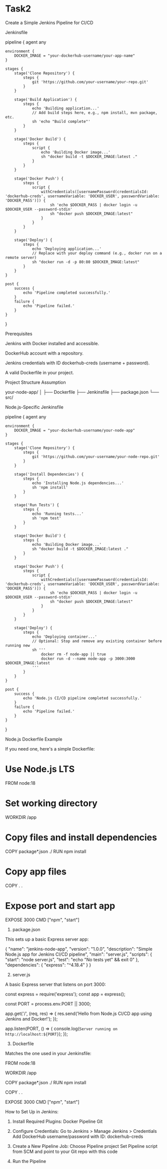 # Task2
Create a Simple Jenkins Pipeline for CI/CD


Jenkinsfile

pipeline {
    agent any

    environment {
        DOCKER_IMAGE = "your-dockerhub-username/your-app-name"
    }

    stages {
        stage('Clone Repository') {
            steps {
                git 'https://github.com/your-username/your-repo.git'
            }
        }

        stage('Build Application') {
            steps {
                echo 'Building application...'
                // Add build steps here, e.g., npm install, mvn package, etc.
                sh 'echo "Build complete"'
            }
        }

        stage('Docker Build') {
            steps {
                script {
                    echo 'Building Docker image...'
                    sh "docker build -t $DOCKER_IMAGE:latest ."
                }
            }
        }

        stage('Docker Push') {
            steps {
                script {
                    withCredentials([usernamePassword(credentialsId: 'dockerhub-creds', usernameVariable: 'DOCKER_USER', passwordVariable: 'DOCKER_PASS')]) {
                        sh 'echo $DOCKER_PASS | docker login -u $DOCKER_USER --password-stdin'
                        sh "docker push $DOCKER_IMAGE:latest"
                    }
                }
            }
        }

        stage('Deploy') {
            steps {
                echo 'Deploying application...'
                // Replace with your deploy command (e.g., docker run on a remote server)
                sh "docker run -d -p 80:80 $DOCKER_IMAGE:latest"
            }
        }
    }

    post {
        success {
            echo 'Pipeline completed successfully.'
        }
        failure {
            echo 'Pipeline failed.'
        }
    }
}


Prerequisites

Jenkins with Docker installed and accessible.

DockerHub account with a repository.

Jenkins credentials with ID dockerhub-creds (username + password).

A valid Dockerfile in your project.

Project Structure Assumption

your-node-app/
│
├── Dockerfile
├── Jenkinsfile
├── package.json
└── src/


Node.js-Specific Jenkinsfile

pipeline {
    agent any

    environment {
        DOCKER_IMAGE = "your-dockerhub-username/your-node-app"
    }

    stages {
        stage('Clone Repository') {
            steps {
                git 'https://github.com/your-username/your-node-repo.git'
            }
        }

        stage('Install Dependencies') {
            steps {
                echo 'Installing Node.js dependencies...'
                sh 'npm install'
            }
        }

        stage('Run Tests') {
            steps {
                echo 'Running tests...'
                sh 'npm test'
            }
        }

        stage('Docker Build') {
            steps {
                echo 'Building Docker image...'
                sh "docker build -t $DOCKER_IMAGE:latest ."
            }
        }

        stage('Docker Push') {
            steps {
                script {
                    withCredentials([usernamePassword(credentialsId: 'dockerhub-creds', usernameVariable: 'DOCKER_USER', passwordVariable: 'DOCKER_PASS')]) {
                        sh 'echo $DOCKER_PASS | docker login -u $DOCKER_USER --password-stdin'
                        sh "docker push $DOCKER_IMAGE:latest"
                    }
                }
            }
        }

        stage('Deploy') {
            steps {
                echo 'Deploying container...'
                // Optional: Stop and remove any existing container before running new
                sh '''
                    docker rm -f node-app || true
                    docker run -d --name node-app -p 3000:3000 $DOCKER_IMAGE:latest
                '''
            }
        }
    }

    post {
        success {
            echo 'Node.js CI/CD pipeline completed successfully.'
        }
        failure {
            echo 'Pipeline failed.'
        }
    }
}


Node.js Dockerfile Example

If you need one, here's a simple Dockerfile:

# Use Node.js LTS
FROM node:18

# Set working directory
WORKDIR /app

# Copy files and install dependencies
COPY package*.json ./
RUN npm install

# Copy app files
COPY . .

# Expose port and start app
EXPOSE 3000
CMD ["npm", "start"]


1. package.json

This sets up a basic Express server app:

{
  "name": "jenkins-node-app",
  "version": "1.0.0",
  "description": "Simple Node.js app for Jenkins CI/CD pipeline",
  "main": "server.js",
  "scripts": {
    "start": "node server.js",
    "test": "echo \"No tests yet\" && exit 0"
  },
  "dependencies": {
    "express": "^4.18.4"
  }
}

2. server.js

A basic Express server that listens on port 3000:

const express = require('express');
const app = express();

const PORT = process.env.PORT || 3000;

app.get('/', (req, res) => {
    res.send('Hello from Node.js CI/CD app using Jenkins and Docker!');
});

app.listen(PORT, () => {
    console.log(`Server running on http://localhost:${PORT}`);
});


3. Dockerfile

Matches the one used in your Jenkinsfile:

FROM node:18

WORKDIR /app

COPY package*.json ./
RUN npm install

COPY . .

EXPOSE 3000
CMD ["npm", "start"]


How to Set Up in Jenkins:

1. Install Required Plugins:
Docker Pipeline
Git

2. Configure Credentials:
Go to Jenkins > Manage Jenkins > Credentials
Add DockerHub username/password with ID: dockerhub-creds

3. Create a New Pipeline Job:
Choose Pipeline project
Set Pipeline script from SCM and point to your Git repo with this code

4. Run the Pipeline


